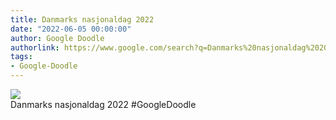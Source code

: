 ```yaml
---
title: Danmarks nasjonaldag 2022
date: "2022-06-05 00:00:00"
author: Google Doodle
authorlink: https://www.google.com/search?q=Danmarks%20nasjonaldag%202022
tags:
- Google-Doodle
---
```

<img src="https://www.google.com/logos/doodles/2022/denmark-constitution-day-2022-6753651837109613-law.gif" referrerpolicy="no-referrer"><br>Danmarks nasjonaldag 2022 #GoogleDoodle